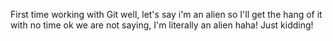 First time working with Git 
well, let's say i'm an alien so I'll get the hang of it with no time 
ok we are not saying, I'm literally an alien haha! Just kidding!